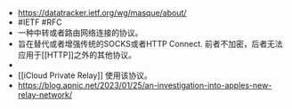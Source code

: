- https://datatracker.ietf.org/wg/masque/about/
- #IETF #RFC
- 一种中转或者路由网络连接的协议。
- 旨在替代或者增强传统的SOCKS或者HTTP Connect. 前者不加密，后者无法应用于[[HTTP]]之外的其他协议。
-
- [[iCloud Private Relay]] 使用该协议。
- https://blog.apnic.net/2023/01/25/an-investigation-into-apples-new-relay-network/